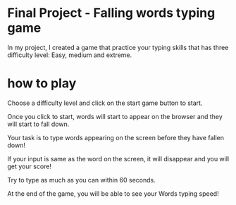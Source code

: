 # Final Project - Falling words typing game

In my project, I created a game that practice your typing skills that has three difficulty level: Easy, medium and extreme.

# how to play

Choose a difficulty level and click on the start game button to start.

Once you click to start, words will start to appear on the browser and they will start to fall down.

Your task is to type words appearing on the screen before they have fallen down!

If your input is same as the word on the screen, it will disappear and you will get your score!

Try to type as much as you can within 60 seconds. 

At the end of the game, you will be able to see your Words typing speed!



